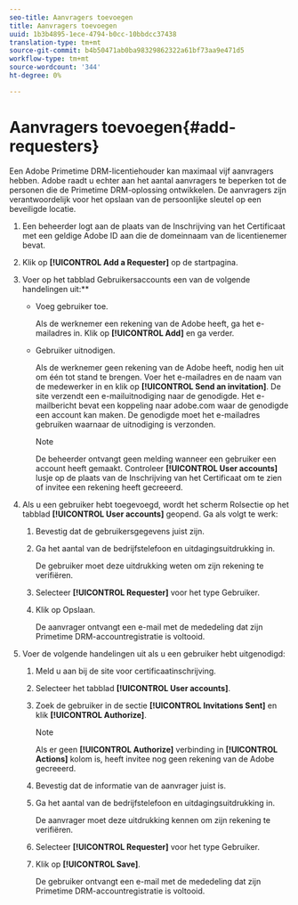 ```yaml
---
seo-title: Aanvragers toevoegen
title: Aanvragers toevoegen
uuid: 1b3b4895-1ece-4794-b0cc-10bbdcc37438
translation-type: tm+mt
source-git-commit: b4b50471ab0ba98329862322a61bf73aa9e471d5
workflow-type: tm+mt
source-wordcount: '344'
ht-degree: 0%

---
```



# Aanvragers toevoegen{#add-requesters}

Een Adobe Primetime DRM-licentiehouder kan maximaal vijf aanvragers hebben. Adobe raadt u echter aan het aantal aanvragers te beperken tot de personen die de Primetime DRM-oplossing ontwikkelen. De aanvragers zijn verantwoordelijk voor het opslaan van de persoonlijke sleutel op een beveiligde locatie.

1. Een beheerder logt aan de plaats van de Inschrijving van het Certificaat met een geldige Adobe ID aan die de domeinnaam van de licentienemer bevat.
1. Klik op **[!UICONTROL Add a Requester]** op de startpagina.
1. Voer op het tabblad Gebruikersaccounts een van de volgende handelingen uit:**

   * Voeg gebruiker toe.

      Als de werknemer een rekening van de Adobe heeft, ga het e-mailadres in. Klik op **[!UICONTROL Add]** en ga verder.
   * Gebruiker uitnodigen.

      Als de werknemer geen rekening van de Adobe heeft, nodig hen uit om één tot stand te brengen. Voer het e-mailadres en de naam van de medewerker in en klik op **[!UICONTROL Send an invitation]**. De site verzendt een e-mailuitnodiging naar de genodigde. Het e-mailbericht bevat een koppeling naar adobe.com waar de genodigde een account kan maken. De genodigde moet het e-mailadres gebruiken waarnaar de uitnodiging is verzonden.

      >[!NOTE]
      >
      >De beheerder ontvangt geen melding wanneer een gebruiker een account heeft gemaakt. Controleer **[!UICONTROL User accounts]** lusje op de plaats van de Inschrijving van het Certificaat om te zien of invitee een rekening heeft gecreeerd.

1. Als u een gebruiker hebt toegevoegd, wordt het scherm Rolsectie op het tabblad **[!UICONTROL User accounts]** geopend. Ga als volgt te werk:

   1. Bevestig dat de gebruikersgegevens juist zijn.
   1. Ga het aantal van de bedrijfstelefoon en uitdagingsuitdrukking in.

      De gebruiker moet deze uitdrukking weten om zijn rekening te verifiëren.
   1. Selecteer **[!UICONTROL Requester]** voor het type Gebruiker.
   1. Klik op Opslaan.

      De aanvrager ontvangt een e-mail met de mededeling dat zijn Primetime DRM-accountregistratie is voltooid.

1. Voer de volgende handelingen uit als u een gebruiker hebt uitgenodigd:

   1. Meld u aan bij de site voor certificaatinschrijving.
   1. Selecteer het tabblad **[!UICONTROL User accounts]**.
   1. Zoek de gebruiker in de sectie **[!UICONTROL Invitations Sent]** en klik **[!UICONTROL Authorize]**.

      >[!NOTE]
      >
      >Als er geen **[!UICONTROL Authorize]** verbinding in **[!UICONTROL Actions]** kolom is, heeft invitee nog geen rekening van de Adobe gecreeerd.

   1. Bevestig dat de informatie van de aanvrager juist is.
   1. Ga het aantal van de bedrijfstelefoon en uitdagingsuitdrukking in.

      De aanvrager moet deze uitdrukking kennen om zijn rekening te verifiëren.
   1. Selecteer **[!UICONTROL Requester]** voor het type Gebruiker.
   1. Klik op **[!UICONTROL Save]**.

      De gebruiker ontvangt een e-mail met de mededeling dat zijn Primetime DRM-accountregistratie is voltooid.

